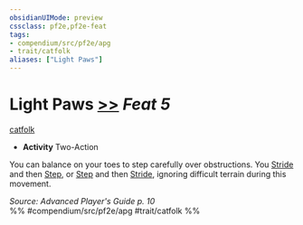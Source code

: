 ```yaml
---
obsidianUIMode: preview
cssclass: pf2e,pf2e-feat
tags:
- compendium/src/pf2e/apg
- trait/catfolk
aliases: ["Light Paws"]
---
```

# Light Paws  [>>](../../rules/core-rulebook/chapter-9-playing-the-game.md#Actions "Two-Action") *Feat 5*  
[catfolk](../../rules/traits/catfolk-b1.md)  

- **Activity** Two-Action

You can balance on your toes to step carefully over obstructions. You [Stride](../../rules/actions/stride.md) and then [Step](../../rules/actions/step.md), or [Step](../../rules/actions/step.md) and then [Stride](../../rules/actions/stride.md), ignoring difficult terrain during this movement.

*Source: Advanced Player's Guide p. 10*  
%% #compendium/src/pf2e/apg #trait/catfolk %%